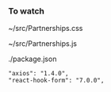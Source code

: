 
### To watch 

~/src/Partnerships.css

~/src/Partnerships.js

./package.json

    "axios": "1.4.0",
    "react-hook-form": "7.0.0",
